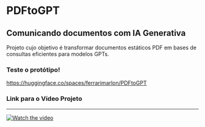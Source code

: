 # PDFtoGPT
## Comunicando documentos com IA Generativa
Projeto cujo objetivo é transformar documentos estáticos PDF em bases de consultas eficientes para modelos GPTs.
### Teste o protótipo!
https://huggingface.co/spaces/ferrarimarlon/PDFtoGPT
### Link para o Vídeo Projeto
<hr>

[![Watch the video](https://img.youtube.com/vi/0xqh9Wfi4hw/0.jpg)](https://www.youtube.com/watch?v=0xqh9Wfi4hw)

